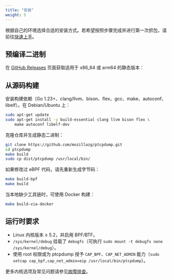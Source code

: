 ```yaml
---
title: "安装"
weight: 5
---
```


根据自己的环境选择合适的安装方式。若希望按照步骤完成并进行第一次抓包，请前往[快速上手](quickstart/)。

## 预编译二进制

在 [GitHub Releases](https://github.com/mozillazg/ptcpdump/releases) 页面获取适用于 x86_64 或 arm64 的静态版本：


## 从源码构建

安装构建依赖（Go 1.23+、clang/llvm、bison、flex、gcc、make、autoconf、libelf）。在 Debian/Ubuntu 上：

```bash
sudo apt-get update
sudo apt-get install -y build-essential clang llvm bison flex \
    make autoconf libelf-dev
```

克隆仓库并生成静态二进制：

```bash
git clone https://github.com/mozillazg/ptcpdump.git
cd ptcpdump
make build
sudo cp dist/ptcpdump /usr/local/bin/
```

如果修改过 eBPF 代码，请先重新生成字节码：

```bash
make build-bpf
make build
```

当本地缺少工具链时，可使用 Docker 构建：

```bash
make build-via-docker
```

## 运行时要求

- Linux 内核版本 ≥ 5.2，并启用 BPF/BTF。
- `/sys/kernel/debug` 挂载了 `debugfs`（可执行 `sudo mount -t debugfs none /sys/kernel/debug`）。
- 使用 root 权限或为 ptcpdump 授予 `CAP_BPF`、`CAP_NET_ADMIN` 能力（`sudo setcap cap_bpf,cap_net_admin=eip /usr/local/bin/ptcpdump`）。

更多内核选项及常见问题请参见[故障排查](troubleshooting/)。
